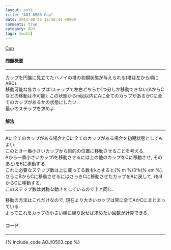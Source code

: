 ```yaml
---
layout: post
title: "AOJ 0503 Cup"
date: 2014-08-25 18:50:44 +0900
comments: true
category: AOJ
tags: [math]
---
```


[Cup](http://judge.u-aizu.ac.jp/onlinejudge/description.jsp?id=0503)

#### 問題概要

****

カップを円盤に見立てたハノイの塔の初期状態が与えられる(塔は左から順にABC).  
移動可能な各カップは1ステップで左右どちらか1つ分しか移動できない(AからCなどの移動は不可能).
この状態からm回以内にAに全てのカップがあるかCに全てのカップがあるかの状態にしたい.  
最小のステップを求めよ.

#### 解法

****

Aに全てのカップがある場合とCに全てのカップがある場合を初期状態としてもよい.  
このとき一番小さいカップから目的の位置に移動させることを考える.  
Aから一番小さいカップiを移動させるには上の他のカップをCに移動させ, そのあとiをBに移動する.  
これに必要なステップ数は上に載ってる数をkとすると{% m %}3^k{% em %}.  
さらにBからCに移動させるにはさっきCに移動させたカップをAに戻して, iをBからCに移動する.  
このステップ数は対称な動きをしているので上と同じ.  
  
移動の方法はこれだけなので, 現在より大きいカップは常に全てAかCにまとまっている.  
よってこれをカップの小さい順に繰り返せば求めたい回数が計算できる.

#### コード

****

{% include_code AOJ/0503.cpp %}
